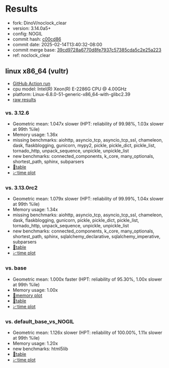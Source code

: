 # Results

- fork: DinoV/noclock_clear
- version: 3.14.0a5+
- config: NOGIL
- commit hash: [c00cd86](https://github.com/DinoV/cpython/commit/c00cd86)
- commit date: 2025-02-14T13:40:32-08:00
- commit merge base: [39cd9728a6770d8fe7937c57385cda5c2e25a223](https://github.com/python/cpython/commit/39cd9728a6770d8fe7937c57385cda5c2e25a223)
- ref: noclock_clear

## linux x86_64 (vultr)

- [GitHub Action run](https://github.com/facebookexperimental/free-threading-benchmarking/actions/runs/13338001011)
- cpu model: Intel(R) Xeon(R) E-2286G CPU @ 4.00GHz
- platform: Linux-6.8.0-51-generic-x86_64-with-glibc2.39
- [raw results](bm-20250214-vultr-x86_64-DinoV-noclock_clear-3.14.0a5%2B-c00cd86.json)

### vs. 3.12.6

- Geometric mean: 1.047x slower (HPT: reliability of 99.98%, 1.03x slower at 99th %ile)
- Memory usage: 1.36x
- missing benchmarks: aiohttp, asyncio_tcp, asyncio_tcp_ssl, chameleon, dask, flaskblogging, gunicorn, mypy2, pickle, pickle_dict, pickle_list, tornado_http, unpack_sequence, unpickle, unpickle_list
- new benchmarks: connected_components, k_core, many_optionals, shortest_path, sphinx, subparsers
- [📄table](bm-20250214-vultr-x86_64-DinoV-noclock_clear-3.14.0a5%2B-c00cd86-vs-3.12.6.md)
- [📈time plot](bm-20250214-vultr-x86_64-DinoV-noclock_clear-3.14.0a5%2B-c00cd86-vs-3.12.6.svg)

### vs. 3.13.0rc2

- Geometric mean: 1.079x slower (HPT: reliability of 99.99%, 1.04x slower at 99th %ile)
- Memory usage: 1.34x
- missing benchmarks: aiohttp, asyncio_tcp, asyncio_tcp_ssl, chameleon, dask, flaskblogging, gunicorn, pickle, pickle_dict, pickle_list, tornado_http, unpack_sequence, unpickle, unpickle_list
- new benchmarks: connected_components, k_core, many_optionals, shortest_path, sphinx, sqlalchemy_declarative, sqlalchemy_imperative, subparsers
- [📄table](bm-20250214-vultr-x86_64-DinoV-noclock_clear-3.14.0a5%2B-c00cd86-vs-3.13.0rc2.md)
- [📈time plot](bm-20250214-vultr-x86_64-DinoV-noclock_clear-3.14.0a5%2B-c00cd86-vs-3.13.0rc2.svg)

### vs. base

- Geometric mean: 1.000x faster (HPT: reliability of 95.30%, 1.00x slower at 99th %ile)
- Memory usage: 1.00x
- [🧠memory plot](bm-20250214-vultr-x86_64-DinoV-noclock_clear-3.14.0a5%2B-c00cd86-vs-base-mem.svg)
- [📄table](bm-20250214-vultr-x86_64-DinoV-noclock_clear-3.14.0a5%2B-c00cd86-vs-base.md)
- [📈time plot](bm-20250214-vultr-x86_64-DinoV-noclock_clear-3.14.0a5%2B-c00cd86-vs-base.svg)

### vs. default_base_vs_NOGIL

- Geometric mean: 1.126x slower (HPT: reliability of 100.00%, 1.11x slower at 99th %ile)
- Memory usage: 1.20x
- new benchmarks: html5lib
- [📄table](bm-20250214-vultr-x86_64-DinoV-noclock_clear-3.14.0a5%2B-c00cd86-vs-default_base_vs_NOGIL.md)
- [📈time plot](bm-20250214-vultr-x86_64-DinoV-noclock_clear-3.14.0a5%2B-c00cd86-vs-default_base_vs_NOGIL.svg)

